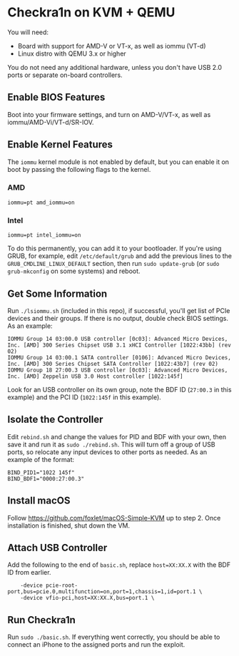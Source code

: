 Checkra1n on KVM + QEMU
=======================

You will need:
- Board with support for AMD-V or VT-x, as well as iommu (VT-d)
- Linux distro with QEMU 3.x or higher

You do not need any additional hardware, unless you don't have USB 2.0 ports or separate on-board controllers.

## Enable BIOS Features
Boot into your firmware settings, and turn on AMD-V/VT-x, as well as iommu/AMD-Vi/VT-d/SR-IOV.

## Enable Kernel Features
The `iommu` kernel module is not enabled by default, but you can enable it on boot by passing the following flags to the kernel.

### AMD
```
iommu=pt amd_iommu=on
```

### Intel
```
iommu=pt intel_iommu=on
```

To do this permanently, you can add it to your bootloader. If you're using GRUB, for example, edit `/etc/default/grub` and add the previous lines to the `GRUB_CMDLINE_LINUX_DEFAULT` section, then run `sudo update-grub` (or `sudo grub-mkconfig` on some systems) and reboot.

## Get Some Information
Run `./lsiommu.sh` (included in this repo), if successful, you'll get list of PCIe devices and their groups. If there is no output, double check BIOS settings. As an example:
```
IOMMU Group 14 03:00.0 USB controller [0c03]: Advanced Micro Devices, Inc. [AMD] 300 Series Chipset USB 3.1 xHCI Controller [1022:43bb] (rev 02)
IOMMU Group 14 03:00.1 SATA controller [0106]: Advanced Micro Devices, Inc. [AMD] 300 Series Chipset SATA Controller [1022:43b7] (rev 02)
IOMMU Group 18 27:00.3 USB controller [0c03]: Advanced Micro Devices, Inc. [AMD] Zeppelin USB 3.0 Host controller [1022:145f]
```
Look for an USB controller on its own group, note the BDF ID (`27:00.3` in this example) and the PCI ID (`1022:145f` in this example).

## Isolate the Controller
Edit `rebind.sh` and change the values for PID and BDF with your own, then save it and run it as `sudo ./rebind.sh`. This will turn off a group of USB ports, so relocate any input devices to other ports as needed. As an example of the format:
```
BIND_PID1="1022 145f"
BIND_BDF1="0000:27:00.3"
```

## Install macOS
Follow https://github.com/foxlet/macOS-Simple-KVM up to step 2. Once installation is finished, shut down the VM.

## Attach USB Controller
Add the following to the end of `basic.sh`, replace `host=XX:XX.X` with the BDF ID from earlier.

```
    -device pcie-root-port,bus=pcie.0,multifunction=on,port=1,chassis=1,id=port.1 \
    -device vfio-pci,host=XX:XX.X,bus=port.1 \
```

## Run Checkra1n
Run `sudo ./basic.sh`. If everything went correctly, you should be able to connect an iPhone to the assigned ports and run the exploit.
